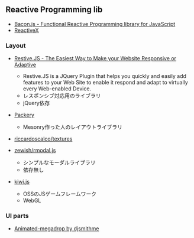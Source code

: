 ## Reactive Programming lib
- [Bacon.js - Functional Reactive Programming library for JavaScript](https://baconjs.github.io/)
- [ReactiveX](http://reactivex.io/)


### Layout

- [Restive.JS - The Easiest Way to Make your Website Responsive or Adaptive](http://restivejs.com/)
  - Restive.JS is a JQuery Plugin that helps you quickly and easily add features to your Web Site to enable it respond and adapt to virtually every Web-enabled Device. 
  - レスポンシブ対応用のライブラリ
  - jQuery依存

- [Packery](http://packery.metafizzy.co/)
  - Mesonry作った人のレイアウトライブラリ


- [riccardoscalco/textures](https://github.com/riccardoscalco/textures)


- [zewish/rmodal.js](https://github.com/zewish/rmodal.js)
  - シンプルなモーダルライブラリ
  - 依存無し


- [kiwi.js](http://www.kiwijs.org/)
  - OSSのJSゲームフレームワーク
  - WebGL

### UI parts
- [Animated-megadrop by djsmithme](http://djsmithme.github.io/Animated-Megadrop/)

